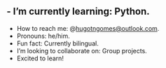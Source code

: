 ## - I’m currently learning: Python.
   - How to reach me: @hugotngomes@outlook.com.
   - Pronouns: he/him. 
   - Fun fact: Currently bilingual.
   - I’m looking to collaborate on: Group projects.
   - Excited to learn!
